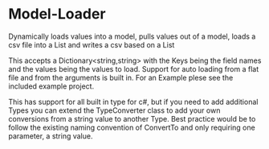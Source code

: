 # Model-Loader
Dynamically loads values into a model, pulls values out of a model, loads a csv file into a List<Models> and writes a csv based on a List<Model>

This accepts a Dictionary<string,string> with the Keys being the field names and the values being the values to load.
Support for auto loading from a flat file and from the arguments is built in.
For an Example plese see the included example project.

This has support for all built in type for c#, but if you need to add additional Types you can extend the TypeConverter class to add your own conversions from a string value to another Type. Best practice would be to follow the existing naming convention of ConvertTo<Type> and only requiring one parameter, a string value.
